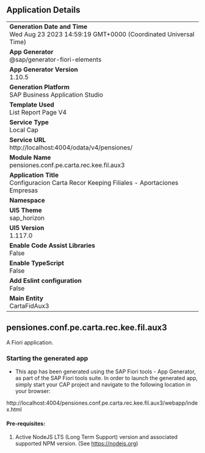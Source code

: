 ## Application Details
|               |
| ------------- |
|**Generation Date and Time**<br>Wed Aug 23 2023 14:59:19 GMT+0000 (Coordinated Universal Time)|
|**App Generator**<br>@sap/generator-fiori-elements|
|**App Generator Version**<br>1.10.5|
|**Generation Platform**<br>SAP Business Application Studio|
|**Template Used**<br>List Report Page V4|
|**Service Type**<br>Local Cap|
|**Service URL**<br>http://localhost:4004/odata/v4/pensiones/
|**Module Name**<br>pensiones.conf.pe.carta.rec.kee.fil.aux3|
|**Application Title**<br>Configuracion Carta Recor Keeping Filiales - Aportaciones Empresas|
|**Namespace**<br>|
|**UI5 Theme**<br>sap_horizon|
|**UI5 Version**<br>1.117.0|
|**Enable Code Assist Libraries**<br>False|
|**Enable TypeScript**<br>False|
|**Add Eslint configuration**<br>False|
|**Main Entity**<br>CartaFidAux3|

## pensiones.conf.pe.carta.rec.kee.fil.aux3

A Fiori application.

### Starting the generated app

-   This app has been generated using the SAP Fiori tools - App Generator, as part of the SAP Fiori tools suite.  In order to launch the generated app, simply start your CAP project and navigate to the following location in your browser:

http://localhost:4004/pensiones.conf.pe.carta.rec.kee.fil.aux3/webapp/index.html

#### Pre-requisites:

1. Active NodeJS LTS (Long Term Support) version and associated supported NPM version.  (See https://nodejs.org)


